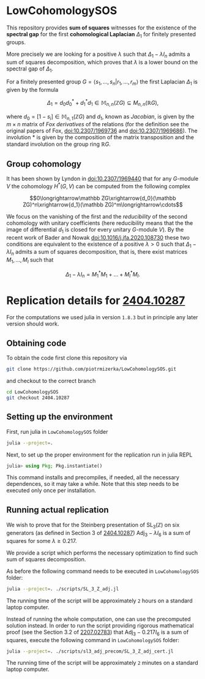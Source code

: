 
# LowCohomologySOS

This repository provides **sum of squares** witnesses for the existence of the **spectral gap** for the first **cohomological Laplacian** $\Delta_1$ for finitely presented groups.

More precisely we are looking for a positive $\lambda$ such that $\Delta_1-\lambda I_n$ admits a sum of squares decomposition, which proves that $\lambda$ is a lower bound on the spectral gap of $\Delta_1$.

For a finitely presented group $G=\langle s_1,\ldots,s_n|r_1,\ldots,r_m\rangle$ the first Laplacian $\Delta_1$ is given by the formula

$$\Delta_1=d_0d_0^*+d_1^*d_1\in\mathbb M_{n,n}(\mathbb ZG)\subseteq M_{n,n}(\mathbb RG),$$

where $d_0=\left[1-s_i\right]\in\mathbb M_{n,1}(\mathbb ZG)$ and $d_1$, known as *Jacobian*, is given by the $m\times n$ matrix of *Fox derivatives* of the relations (for the definition see the original papers of Fox, [doi:10.2307/1969736](https://www.jstor.org/stable/1969736#metadata_info_tab_contents) and [doi:10.2307/1969686](https://www.jstor.org/stable/1969686#metadata_info_tab_contents)). The involution $*$ is given by the composition of the matrix transposition and the standard involution on the group ring $\mathbb RG$.  

## Group cohomology

It has been shown by Lyndon in [doi:10.2307/1969440](https://www.jstor.org/stable/1969440) that for any $G$-module $V$ the cohomology $H^*(G,V)$ can be computed from the following complex

$$0\longrightarrow\mathbb ZG\xrightarrow{d_0}(\mathbb ZG)^n\xrightarrow{d_1}(\mathbb ZG)^m\longrightarrow\cdots$$

We focus on the vanishing of the first and the *reducibility* of the second cohomology with unitary coefficients (here reducibility means that the the image of differential $d_1$ is closed for every unitary $G$-module $V$).
By the recent work of Bader and Nowak [doi:10.1016/j.jfa.2020.108730](https://www.sciencedirect.com/science/article/pii/S0022123620302731) these two conditions are equivalent to the existence of a positive $\lambda>0$ such that $\Delta_1-\lambda I_n$ admits a sum of squares decomposition, that is, there exist matrices $M_1,\ldots,M_l$ such that

$$
\Delta_1-\lambda I_n=M_1^*M_1+\ldots+M_l^*M_l.
$$

# Replication details for [2404.10287](https://arxiv.org/abs/2404.10287)

For the computations we used julia in version `1.8.3` but in principle any later version should work.

## Obtaining code
To obtain the code first clone this repository via
```bash
git clone https://github.com/piotrmizerka/LowCohomologySOS.git
```
and checkout to the correct branch
```bash
cd LowCohomologySOS
git checkout 2404.10287
```

## Setting up the environment
First, run julia in `LowCohomologySOS` folder
```bash
julia --project=.
```
Next, to set up the proper environment for the replication run in julia REPL
```julia
julia> using Pkg; Pkg.instantiate()
```
This command installs and precompiles, if needed, all the necessary dependences,
so it may take a while.
Note that this step needs to be executed only once per installation.

## Running actual replication
We wish to prove that for the Steinberg presentation of $\text{SL}_3(\mathbb{Z})$
on six generators (as defined in Section 3 of [2404.10287](https://arxiv.org/abs/2404.10287))
$\text{Adj}_3-\lambda I_6$ is a sum of squares for some $\lambda\geq 0.217$.

We provide a script which performs the necessary optimization to find such sum of squares decomposition.

As before the following command needs to be executed in `LowCohomologySOS` folder:
```bash
julia --project=. ./scripts/SL_3_Z_adj.jl
```

The running time of the script will be approximately `2` hours on a standard laptop computer.

Instead of running the whole computation, one can use the precomputed solution instead. In order to run the script providing rigorous mathematical proof (see the Section 3.2 of [2207.02783](https://arxiv.org/abs/2207.02783)) that $\text{Adj}_3-0.217 I_6$ is a sum of squares, execute the following command in `LowCohomologySOS` folder:
```bash
julia --project=. ./scripts/sl3_adj_precom/SL_3_Z_adj_cert.jl
```
The running time of the script will be approximately `2` minutes on a standard laptop computer.